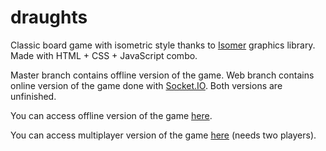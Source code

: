 # draughts
Classic board game with isometric style thanks to [Isomer](http://jdan.github.io/isomer/) graphics library. Made with HTML + CSS + JavaScript combo.

Master branch contains offline version of the game. Web branch contains online version of the game done with [Socket.IO](http://socket.io/). Both versions are unfinished.

You can access offline version of the game [here](http://www.cs.helsinki.fi/u/kennyhei/isomer/).

You can access multiplayer version of the game [here](https://shrouded-escarpment-7226.herokuapp.com) (needs two players).
